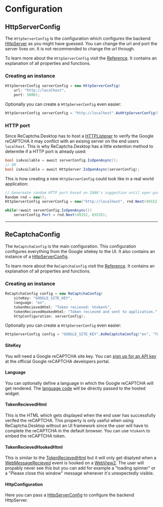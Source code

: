 # Configuration

## HttpServerConfig
The `HttpServerConfig` is the configuration which configures the backend [HttpServer](/http) as you might have guessed.
You can change the url and port the server lives on. It is not recommended to change the url through.

To learn more about the `HttpServerConfig` visit the [Reference](/reference/configuration#httpserverconfig).
It contains an explanation of all properties and functions.

### Creating an instance
```cs
HttpServerConfig serverConfig = new HttpServerConfig(
    url: "http://localhost",
    port: 5000);
```
Optionally you can create a `HttpServerConfig` even easier:
```cs
HttpServerConfig serverConfig = "http://localhost".AsHttpServerConfig(5000);
```

### HTTP port
Since ReCaptcha.Desktop has to host a [HTTPListener](https://learn.microsoft.com/en-us/dotnet/api/system.net.httplistener) to verify the Google reCAPTCHA it may conflict with an exising server on the end users `localhost`. This is why ReCaptcha.Desktop has a little extention method to determite if a HTTP port is already used:
```cs
bool isAvailable = await serverConfig.IsOpenAsync();
// OR
bool isAvailable = await HttpServer.IsOpenAsync(serverConfig);
```

This is how creating a new `HttpServerConfig` could look like in a real world application:
```cs
// Genereate random HTTP port based on IANA's suggestion until open port was found
Random rnd = new();
HttpServerConfig serverConfig = new("http://localhost", rnd.Next(49152, 65535));

while(!await serverConfig.IsOpenAsync())
    serverConfig.Port = rnd.Next(49152, 65535);
```

---

## ReCaptchaConfig
The `ReCaptchaConfig` is the main configuration. This configuration configures everything from the Google sitekey to the UI.
It also contains an instance of a [HttpServerConfig](#httpserverconfig).

To learn more about the `ReCaptchaConfig` visit the [Reference](/reference/configuration#recaptchaconfig).
It contains an explanation of all properties and functions.

### Creating an instance
```cs
ReCaptchaConfig config = new ReCaptchaConfig(
    siteKey: "GOOGLE_SITE_KEY",
    language: "en",
    tokenRecievedHtml: "Token recieved: %token%",
    tokenRecievedHookedHtml: "Token recieved and sent to application.",
    httpConfiguration: serverConfig);
```
Optionally you can create a `HttpServerConfig` even easier:
```cs
HttpServerConfig config = "GOOGLE_SITE_KEY".AsReCaptchaConfig("en", "Token recieved: %token%", "Token recieved and sent to application.", serverConfig);
```

#### SiteKey
You will need a Google reCAPTCHA site key. You can [sign up for an API key](http://www.google.com/recaptcha/admin) at the official Google reCAPTCHA developers portal.

#### Language
You can optionally define a language in which the Google reCAPTCHA will get rendered.
The [language code](https://developers.google.com/recaptcha/docs/language) will be directly passed to the hosted widget.

#### TokenRecievedHtml
This is the HTML which gets displayed when the end user has successfully verifed the reCAPTCHA.
This property is only useful when using ReCaptcha.Desktop without an UI framework since the user will have to complete the reCAPTCHA in the default browser.
You can use `%token%` to embed the reCAPTCHA token.

#### TokenRecievedHookedHtml
This is similar to the [TokenRecievedHtml](#tokenrecievedhtml) but it will only get displyed when a [WebMessageRecieved](https://learn.microsoft.com/en-us/dotnet/api/microsoft.web.webview2.winforms.webview2.webmessagereceived) event is hooked on a [WebView2](https://learn.microsoft.com/en-us/microsoft-edge/webview2/).
The user will propably never see this but you can add for example a "loading spinner" or a "Please close this window" message whenever it's unexpectedly visible.

#### HttpConfiguration
Here you can pass a [HttpServerConfig](#httpserverconfig) to configure the backend HttpServer.